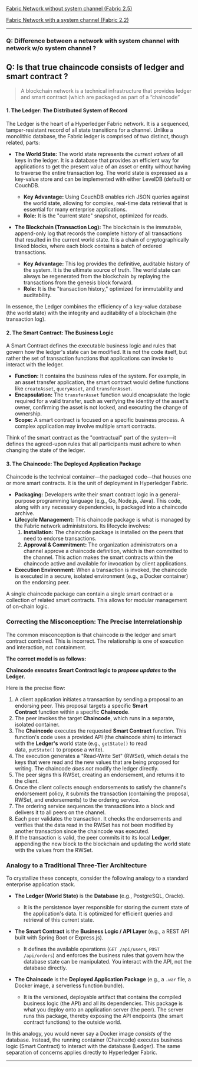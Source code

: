 [Fabric Network without system channel (Fabric 2.5)](https://hyperledger-fabric.readthedocs.io/en/release-2.5/network/network.html#)

[Fabric Network with a system channel (Fabric 2.2)](https://hyperledger-fabric.readthedocs.io/en/release-2.5/test_network.html)

---
### Q: Difference between a network with system channel with network w/o system channel ?
## Q: Is that true chaincode consists of ledger and smart contract ?
> A blockchain network is a technical infrastructure that provides ledger and smart contract (which are packaged as part of a “chaincode”

#### 1. The Ledger: The Distributed System of Record

The Ledger is the heart of a Hyperledger Fabric network. It is a sequenced, tamper-resistant record of all state transitions for a channel. Unlike a monolithic database, the Fabric ledger is comprised of two distinct, though related, parts:

- **The World State:** The world state represents the _current values_ of all keys in the ledger. It is a database that provides an efficient way for applications to get the present value of an asset or entity without having to traverse the entire transaction log. The world state is expressed as a key-value store and can be implemented with either LevelDB (default) or CouchDB.
    
    - **Key Advantage:** Using CouchDB enables rich JSON queries against the world state, allowing for complex, real-time data retrieval that is essential for many enterprise applications.
    - **Role:** It is the "current state" snapshot, optimized for reads.
- **The Blockchain (Transaction Log):** The blockchain is the immutable, append-only log that records the complete history of all transactions that resulted in the current world state. It is a chain of cryptographically linked blocks, where each block contains a batch of ordered transactions.
    
    - **Key Advantage:** This log provides the definitive, auditable history of the system. It is the ultimate source of truth. The world state can always be regenerated from the blockchain by replaying the transactions from the genesis block forward.
    - **Role:** It is the "transaction history," optimized for immutability and auditability.

In essence, the Ledger combines the efficiency of a key-value database (the world state) with the integrity and auditability of a blockchain (the transaction log).

#### 2. The Smart Contract: The Business Logic

A Smart Contract defines the executable business logic and rules that govern how the ledger's state can be modified. It is not the code itself, but rather the set of transaction functions that applications can invoke to interact with the ledger.

- **Function:** It contains the business rules of the system. For example, in an asset transfer application, the smart contract would define functions like `createAsset`, `queryAsset`, and `transferAsset`.
- **Encapsulation:** The `transferAsset` function would encapsulate the logic required for a valid transfer, such as verifying the identity of the asset's owner, confirming the asset is not locked, and executing the change of ownership.
- **Scope:** A smart contract is focused on a specific business process. A complex application may involve multiple smart contracts.

Think of the smart contract as the "contractual" part of the system—it defines the agreed-upon rules that all participants must adhere to when changing the state of the ledger.

#### 3. The Chaincode: The Deployed Application Package

Chaincode is the technical container—the packaged code—that houses one or more smart contracts. It is the unit of deployment in Hyperledger Fabric.

- **Packaging:** Developers write their smart contract logic in a general-purpose programming language (e.g., Go, Node.js, Java). This code, along with any necessary dependencies, is packaged into a chaincode archive.
- **Lifecycle Management:** This chaincode package is what is managed by the Fabric network administrators. Its lifecycle involves:
    1. **Installation:** The chaincode package is installed on the peers that need to endorse transactions.
    2. **Approval & Commitment:** The organization administrators on a channel approve a chaincode definition, which is then committed to the channel. This action makes the smart contracts within the chaincode active and available for invocation by client applications.
- **Execution Environment:** When a transaction is invoked, the chaincode is executed in a secure, isolated environment (e.g., a Docker container) on the endorsing peer.

A single chaincode package can contain a single smart contract or a collection of related smart contracts. This allows for modular management of on-chain logic.

### Correcting the Misconception: The Precise Interrelationship

The common misconception is that chaincode _is_ the ledger and smart contract combined. This is incorrect. The relationship is one of execution and interaction, not containment.

**The correct model is as follows:**

**Chaincode _executes_ Smart Contract logic to _propose updates_ to the Ledger.**

Here is the precise flow:

1. A client application initiates a transaction by sending a proposal to an endorsing peer. This proposal targets a specific **Smart Contract** function within a specific **Chaincode**.
2. The peer invokes the target **Chaincode**, which runs in a separate, isolated container.
3. The **Chaincode** executes the requested **Smart Contract** function. This function's code uses a provided API (the chaincode shim) to interact with the **Ledger's** world state (e.g., `getState()` to read data, `putState()` to propose a write).
4. The execution generates a "Read-Write Set" (RWSet), which details the keys that were read and the new values that are being proposed for writing. The chaincode _does not_ modify the ledger directly.
5. The peer signs this RWSet, creating an endorsement, and returns it to the client.
6. Once the client collects enough endorsements to satisfy the channel's endorsement policy, it submits the transaction (containing the proposal, RWSet, and endorsements) to the ordering service.
7. The ordering service sequences the transactions into a block and delivers it to all peers on the channel.
8. Each peer validates the transaction. It checks the endorsements and verifies that the data read in the RWSet has not been modified by another transaction since the chaincode was executed.
9. If the transaction is valid, the peer commits it to its local **Ledger**, appending the new block to the blockchain and updating the world state with the values from the RWSet.

### Analogy to a Traditional Three-Tier Architecture

To crystallize these concepts, consider the following analogy to a standard enterprise application stack.

- **The Ledger (World State)** is the **Database** (e.g., PostgreSQL, Oracle).
    
    - It is the persistence layer responsible for storing the current state of the application's data. It is optimized for efficient queries and retrieval of this current state.
- **The Smart Contract** is the **Business Logic / API Layer** (e.g., a REST API built with Spring Boot or Express.js).
    
    - It defines the available operations (`GET /api/users`, `POST /api/orders`) and enforces the business rules that govern how the database state can be manipulated. You interact with the API, not the database directly.
- **The Chaincode** is the **Deployed Application Package** (e.g., a `.war` file, a Docker image, a serverless function bundle).
    
    - It is the versioned, deployable artifact that contains the compiled business logic (the API) and all its dependencies. This package is what you deploy onto an application server (the peer). The server runs this package, thereby exposing the API endpoints (the smart contract functions) to the outside world.

In this analogy, you would never say a Docker image _consists of_ the database. Instead, the running container (Chaincode) executes business logic (Smart Contract) to interact with the database (Ledger). The same separation of concerns applies directly to Hyperledger Fabric.

---
